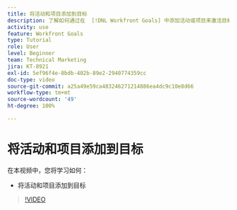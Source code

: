```yaml
---
title: 将活动和项目添加到目标
description: 了解如何通过在  [!DNL Workfront Goals] 中添加活动或项目来激活目标。
activity: use
feature: Workfront Goals
type: Tutorial
role: User
level: Beginner
team: Technical Marketing
jira: KT-8921
exl-id: 5ef96f4e-8bdb-402b-89e2-2940774359cc
doc-type: video
source-git-commit: a25a49e59ca483246271214886ea4dc9c10e8d66
workflow-type: tm+mt
source-wordcount: '49'
ht-degree: 100%

---
```


# 将活动和项目添加到目标

在本视频中，您将学习如何：

* 将活动和项目添加到目标

>[!VIDEO](https://video.tv.adobe.com/v/335193/?quality=12&learn=on)
